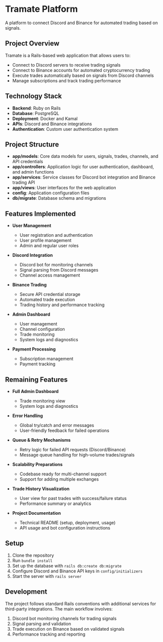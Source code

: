 # Tramate Platform

A platform to connect Discord and Binance for automated trading based on signals.

## Project Overview

Tramate is a Rails-based web application that allows users to:
- Connect to Discord servers to receive trading signals
- Connect to Binance accounts for automated cryptocurrency trading
- Execute trades automatically based on signals from Discord channels
- Manage subscriptions and track trading performance

## Technology Stack

- **Backend**: Ruby on Rails
- **Database**: PostgreSQL
- **Deployment**: Docker and Kamal
- **APIs**: Discord and Binance integrations
- **Authentication**: Custom user authentication system

## Project Structure

- **app/models**: Core data models for users, signals, trades, channels, and API credentials
- **app/controllers**: Application logic for user authentication, dashboard, and admin functions
- **app/services**: Service classes for Discord bot integration and Binance trading API
- **app/views**: User interfaces for the web application
- **config**: Application configuration files
- **db/migrate**: Database schema and migrations

## Features Implemented

- **User Management**
  - User registration and authentication
  - User profile management
  - Admin and regular user roles

- **Discord Integration**
  - Discord bot for monitoring channels
  - Signal parsing from Discord messages
  - Channel access management

- **Binance Trading**
  - Secure API credential storage
  - Automated trade execution
  - Trading history and performance tracking

- **Admin Dashboard**
  - User management
  - Channel configuration
  - Trade monitoring
  - System logs and diagnostics

- **Payment Processing**
  - Subscription management
  - Payment tracking

## Remaining Features

- **Full Admin Dashboard**
  - Trade monitoring view
  - System logs and diagnostics

- **Error Handling**
  - Global try/catch and error messages
  - User-friendly feedback for failed operations

- **Queue & Retry Mechanisms**
  - Retry logic for failed API requests (Discord/Binance)
  - Message queue handling for high-volume trades/signals

- **Scalability Preparations**
  - Codebase ready for multi-channel support
  - Support for adding multiple exchanges

- **Trade History Visualization**
  - User view for past trades with success/failure status
  - Performance summary or analytics

- **Project Documentation**
  - Technical README (setup, deployment, usage)
  - API usage and bot configuration instructions

## Setup

1. Clone the repository
2. Run `bundle install`
3. Set up the database with `rails db:create db:migrate`
4. Configure Discord and Binance API keys in `config/initializers`
5. Start the server with `rails server`

## Development

The project follows standard Rails conventions with additional services for third-party integrations. The main workflow involves:
1. Discord bot monitoring channels for trading signals
2. Signal parsing and validation
3. Trade execution on Binance based on validated signals
4. Performance tracking and reporting


